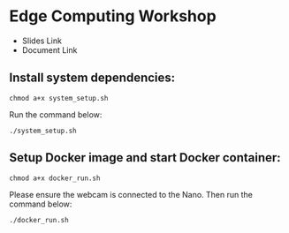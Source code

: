 # Edge Computing Workshop

- Slides Link
- Document Link

## Install system dependencies: 
```
chmod a+x system_setup.sh
```
Run the command below: 
```
./system_setup.sh
```


## Setup Docker image and start Docker container: 
```
chmod a+x docker_run.sh
```
Please ensure the webcam is connected to the Nano. Then run the command below: 
```
./docker_run.sh
```